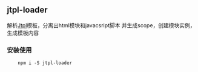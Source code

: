## jtpl-loader

解析[Jtpl](https://github.com/jrs320/Jtpl)模板，分离出html模块和javacsript脚本
并生成scope，创建模块实例，生成模板内容

### 安装使用

```
    npm i -S jtpl-loader
```